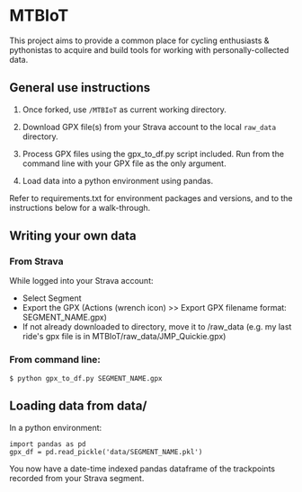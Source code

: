 # MTBIoT

This project aims to provide a common place for cycling enthusiasts & pythonistas to acquire and build tools for working with personally-collected data.

## General use instructions

1. Once forked, use ```/MTBIoT``` as current working directory. 

2. Download GPX file(s) from your Strava account to the local ```raw_data``` directory.

3. Process GPX files using the gpx_to_df.py script included. Run from the command line with your GPX file as the only argument.

4. Load data into a python environment using pandas.

Refer to requirements.txt for environment packages and versions, and to the instructions below for a walk-through.

## Writing your own data

### From Strava 

While logged into your Strava account:
- Select Segment
- Export the GPX (Actions (wrench icon) >> Export GPX filename format: SEGMENT_NAME.gpx)
- If not already downloaded to directory, move it to /raw_data (e.g. my last ride's gpx file is in MTBIoT/raw_data/JMP_Quickie.gpx)

### From command line:
```
$ python gpx_to_df.py SEGMENT_NAME.gpx
```

## Loading data from data/

In a python environment:
```
import pandas as pd
gpx_df = pd.read_pickle('data/SEGMENT_NAME.pkl')
```

You now have a date-time indexed pandas dataframe of the trackpoints recorded from your Strava segment. 